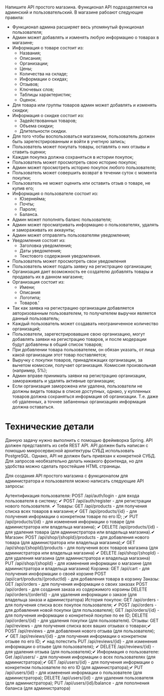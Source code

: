Напишите API простого магазина. Функционал API подразделяется на админский и пользовательский.
В магазине рабоают следующие правила:
- Функционал админа расширяет весь упомянутый функционал пользователя;
- Админ может добавлять и изменять любую информацию о товарах в магазине;
- Информация о товаре состоит из:
	- Названия;
	- Описания;
	- Организации;
	- Цены;
	- Количества на складе;
	- Информации о скидах;
	- Отзывов;
	- Ключевых слов;
	- Таблицы характеристик;
	- Оценок.
- Для товара или группы товаров админ может добавлять и изменять скидки;
- Информация о скидке состоит из:
	- Задействованных товаров;
	- Объема скидки;
	- Длительности скидки.
- Для того чтобы воспользоваться магазином, пользователь должен быть зарегестрированным и войти в учетную запись;
- Пользователь может покупать товары, оставлять о них отзывы и ставить оценки;
- Каждая покупка должна сохраняться в истории покупок;
- Пользователь может просмотреть свою историю покупок;
- Админ может просмотреть историю покупок любого пользователя;
- Пользователь может совершить возврат в течении суток с момента покупки;
- Пользователь не может оценить или оставить отзыв о товаре, не купив его;
- Информация о пользователе состоит из:
	- Юзернейма;
	- Почты;
	- Пароля;
	- Баланса.
- Админ может пополнять баланс пользователя;
- Админ может просматривать информацию о пользователях, удалять и замораживать их аккаунты;
- Админ может отправлять пользователям уведомления;
- Уведомления состоят из:
	- Заголовка уведомления;
	- Даты уведомления;
	- Текстового содержания уведомления.
- Пользователь может просмотреть свои уведомления
- Пользователь может подать заявку на регистрацию организации;
- Организация дает возможность ее создателю добавлять товары и продавать их в данном магазине;
- Организация состоит из:
	- Имени;
	- Описания
	- Логотипа;
	- Товаров.'
- Так как заявка на регистрацию организации добавляется авторизованным пользователем, то получателем выручки является данный пользователь;
- Каждый пользователь может создавать неограниченное количество организаций;
- Пользователи, зарегестрировавшие свою организацию, могут добавлять заявки на регистрацию товаров, и после модерации будут добавлены в общий список товаров;
- При добавлении товара пользователем, он обязан указать, от лица какой организации этот товар поставляется;
- Выручку с покупки товаров, принадлежащих организации, за вычетом комиссии, получает организация. Комиссия произвольная (например, 5%);
- Админ вправе принимать заявки на регистрацию организации, замораживать и удалять активные организации;
- Если организация заморожена или удалена, пользователи не должны видеть товары в списке доступных, однако, у купленных товаров должна сохраняться информация об организации. Т.е. даже об удаленных, а точнее забаненных организациях информация должна оставаться.
# Технические детали
Данную задачу нужно выполнить с помощью фреймворка Spring.
API должен представлять из себя REST API.
API должен быть написан с помощью микросервисной архитектуры
СУБД использовать PostgreSQL. Однако, API не должен быть привязан к конкретной СУБД.
Для запросов необязательно делать никакого фронтенда, но для удобства можно сделать простейшие HTML страницы.

Для создания API простого магазина с функционалом для администратора и пользователя можно написать следующие API запросы:

Аутентификация пользователя:
POST /api/auth/login - для входа пользователя в систему; ✔
POST /api/auth/register - для регистрации нового пользователя. ✔
Товары:
GET /api/products - для получения списка всех товаров в магазине;✔
GET /api/products/{id} - для получения информации о конкретном товаре по его ID; ;✔
PUT /api/products/{id} - для изменения информации о товаре (для администратора или владельца магазина); ✔
DELETE /api/products/{id} - для удаления товара (для администратора или владельца магазина).✔
Магазин:
POST /api/shop/{shopId}/products - для добавления нового товара (для администратора или владельца магазина);✔
GET /api/shop/{shopId}/products - для получения всех товаров магазина (для администратора или владельца магазина) ✔
DELETE /api/shop/{shopId} - для удаления магазина (для администратора и владельца магазина)
PUT /api/shop/{shopId} - для изменения информации о магазине (для администратора и владельца магазина)
Корзина:
GET /api/cart - для получения иноформации о своей корзине
POST /api/cart/products/{productId} - для добавления товара в корзину 
Заказы:
GET /api/orders - для получения информации о своих заказах
POST /api/orders - для создания заказа из содержимого корзины
DELETE /api/orders/{orderId} - для удаления информации о заказе (для владельца заказа и администратора)
История покупок:
GET /api/orders - для получения списка всех покупок пользователя; ✔
POST /api/orders - для добавления новой покупки (для пользователя);
GET /api/orders/{id} - для получения информации о конкретной покупке по ее ID;
DELETE /api/orders/{id} - для удаления покупки (для пользователя).
Отзывы:
GET /api/reviews - для получения списка всех ваших отзывах о товарах;✔
POST /api/reviews - для добавления нового отзыва (для пользователя); ✔
GET /api/reviews/{id} - для получения информации о конкретном отзыве по его ID; ✔ над потестить
PUT /api/reviews/{id} - для изменения информации о отзыве (для пользователя); ✔
DELETE /api/reviews/{id} - для удаления отзыва (для пользователя);✔
Информация о пользователе:
Get /api/users/ - для получения информации о всех пользователях (для администратора);✔
GET /api/users/{id} - для получения информации о конкретном пользователе по его ID (для администратора);✔
PUT /api/users/{id} - для изменения информации о пользователе (для администратора);
DELETE /api/users/{id} - для удаления пользователя (для администратора);
PUT /api/users/{id}/balance - для пополнения баланса (для администратора)